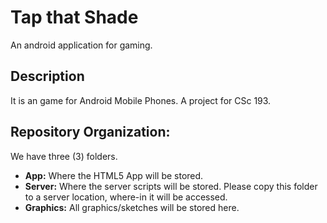 Tap that Shade
========
An android application for gaming.

Description
--------
It is an game for Android Mobile Phones. 
A project for CSc 193.

Repository Organization:
--------
We have three (3) folders.
- **App:** Where the HTML5 App will be stored.
- **Server:** Where the server scripts will be stored. Please copy this folder to a server location, where-in it will be accessed.
- **Graphics:** All graphics/sketches will be stored here.


